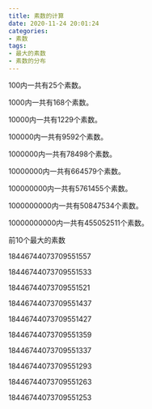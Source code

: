 ```yaml
---
title: 素数的计算
date: 2020-11-24 20:01:24
categories:
- 素数
tags:
- 最大的素数
- 素数的分布
---
```


 100内一共有25个素数。

 1000内一共有168个素数。

 10000内一共有1229个素数。

 <!-- more -->

100000内一共有9592个素数。

 1000000内一共有78498个素数。

 10000000内一共有664579个素数。

 

100000000内一共有5761455个素数。

 1000000000内一共有50847534个素数。

 10000000000内一共有455052511个素数。





前10个最大的素数

18446744073709551557

18446744073709551533

18446744073709551521

18446744073709551437

18446744073709551427

18446744073709551359

18446744073709551337

18446744073709551293

18446744073709551263

18446744073709551253